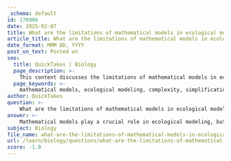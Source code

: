 ```yaml
---
_schema: default
id: 170906
date: 2025-02-07
title: What are the limitations of mathematical models in ecological modeling?
article_title: What are the limitations of mathematical models in ecological modeling?
date_format: MMM DD, YYYY
post_on_text: Posted on
seo:
  title: QuickTakes | Biology
  page_description: >-
    This content discusses the limitations of mathematical models in ecological modeling, highlighting issues such as complexity, data quality, dynamics of ecosystems, and the need for interdisciplinary approaches.
  page_keywords: >-
    mathematical models, ecological modeling, complexity, simplification, data limitations, conceptual understanding, dynamic ecosystems, interdisciplinary challenges, pattern-oriented modeling, cognitive factors
author: QuickTakes
question: >-
    What are the limitations of mathematical models in ecological modeling?
answer: >-
    Mathematical models play a crucial role in ecological modeling, but they come with several limitations that can affect their effectiveness and reliability. Here are some key limitations based on the gathered information:\n\n1. **Complexity and Simplification**: While mathematical models can incorporate numerous factors and components, they often require simplifications to be manageable. This simplification can lead to the omission of critical ecological processes, resulting in models that do not accurately reflect the complexity of natural systems. As noted, many ecological data sets cannot statistically justify the use of complex models, suggesting that simpler models may sometimes provide equally valid insights without the added complexity.\n\n2. **Data Limitations**: The accuracy of mathematical models heavily relies on the quality and availability of data. In many cases, ecological data may be incomplete, biased, or not sufficiently detailed to support complex modeling efforts. This limitation can lead to misleading results or conclusions drawn from the models.\n\n3. **Conceptual Understanding**: Only "conceptual" models, which are understandable and manageable, can effectively aid in understanding ecological systems. However, the prevailing philosophy of conceptual modeling may not always convince empiricists of its utility, leading to a gap between theoretical models and practical applications in ecology.\n\n4. **Dynamic Nature of Ecosystems**: Ecosystems are dynamic and constantly changing due to various factors, including climate change, human activity, and species interactions. Mathematical models may struggle to incorporate these dynamic elements adequately, leading to potential inaccuracies in predictions and assessments.\n\n5. **Interdisciplinary Challenges**: Ecological modeling often requires integration across various disciplines, including biology, mathematics, and environmental science. The complexity of these interdisciplinary interactions can pose challenges in model development and interpretation.\n\n6. **Pattern-Oriented Modeling**: There is a suggestion that models should focus on existing patterns in ecological systems rather than general theoretical questions. This approach may limit the scope of inquiry and the potential for models to address broader ecological questions.\n\n7. **Cognitive and Behavioral Factors**: Many mathematical models do not adequately account for cognitive and learning processes in animals, which can significantly influence decision-making and behavior in ecological contexts. This oversight can lead to models that fail to capture the nuances of predator-prey dynamics and optimal foraging strategies.\n\nIn summary, while mathematical models are valuable tools in ecological research, their limitations—ranging from data quality and model complexity to the dynamic nature of ecosystems—must be carefully considered to ensure that they provide meaningful insights into ecological processes.
subject: Biology
file_name: what-are-the-limitations-of-mathematical-models-in-ecological-modeling.md
url: /learn/biology/questions/what-are-the-limitations-of-mathematical-models-in-ecological-modeling
score: -1.0
---
```


&nbsp;